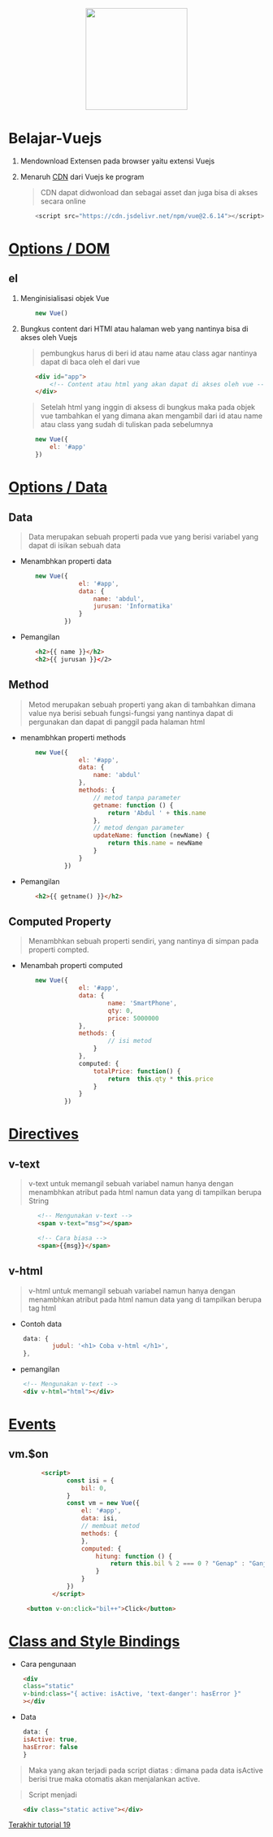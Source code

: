 <p align="center"><a href="https://vuejs.org/" target="_blank"><img src="https://vuejs.org/images/logo.svg" width="200"></a></p>

# Belajar-Vuejs
1. Mendownload Extensen pada browser yaitu extensi Vuejs
2. Menaruh [CDN](https://vuejs.org/v2/guide/installation.html#CDN) dari Vuejs ke program
    > CDN dapat didwonload dan sebagai asset dan juga bisa di akses secara online

    ```js
        <script src="https://cdn.jsdelivr.net/npm/vue@2.6.14"></script>
    ```

# [Options / DOM](https://vuejs.org/v2/api/#Options-DOM)
## el
1. Menginisialisasi objek Vue
    ```js
        new Vue()
    ```
2. Bungkus content dari HTMl atau halaman web yang nantinya bisa di akses oleh Vuejs
    > pembungkus harus di beri id atau name atau class agar nantinya dapat di baca oleh el dari vue

    ```html
        <div id="app">
            <!-- Content atau html yang akan dapat di akses oleh vue -->
        </div>
    ```

    > Setelah html yang inggin di aksess di bungkus maka pada objek vue tambahkan el yang dimana akan mengambil dari id atau name atau class yang sudah di tuliskan pada sebelumnya

    ```js
        new Vue({
            el: '#app'
        })
    ```

# [Options / Data](https://vuejs.org/v2/api/#Options-Data) 
## Data
> Data merupakan sebuah properti pada vue yang berisi variabel yang dapat di isikan sebuah data

* Menambhkan properti data
    ```js
        new Vue({
                    el: '#app',
                    data: {
                        name: 'abdul',
                        jurusan: 'Informatika'
                    }
                })
    ``` 
* Pemangilan
    ```html
        <h2>{{ name }}</h2>
        <h2>{{ jurusan }}</2>
    ```

## Method
> Metod merupakan sebuah properti yang akan di tambahkan dimana value nya berisi sebuah fungsi-fungsi yang nantinya dapat di pergunakan dan dapat di panggil pada halaman html

* menambhkan properti methods
    ```js
        new Vue({
                    el: '#app',
                    data: {
                        name: 'abdul'
                    },
                    methods: {
                        // metod tanpa parameter
                        getname: function () {
                            return 'Abdul ' + this.name
                        },
                        // metod dengan parameter
                        updateName: function (newName) {
                            return this.name = newName
                        }
                    }
                })
    ``` 
* Pemangilan
    ```html
        <h2>{{ getname() }}</h2>
    ```

## Computed Property
> Menambhkan sebuah properti sendiri, yang nantinya di simpan pada properti compted.
* Menambah properti computed
    ```js
        new Vue({
                    el: '#app',
                    data: {
                            name: 'SmartPhone',
                            qty: 0,
                            price: 5000000
                    },
                    methods: {
                            // isi metod
                        }
                    },
                    computed: {
                        totalPrice: function() {
                            return  this.qty * this.price
                        }
                    }
                })
    ``` 

# [Directives](https://vuejs.org/v2/api/#Directives)
## v-text
> v-text untuk memangil sebuah variabel namun hanya dengan menambhkan atribut pada html namun data yang di tampilkan berupa String
```html
        <!-- Mengunakan v-text -->
        <span v-text="msg"></span>

        <!-- Cara biasa -->
        <span>{{msg}}</span>
```

## v-html
> v-html untuk memangil sebuah variabel namun hanya dengan menambhkan atribut pada html namun data yang di tampilkan berupa tag html

* Contoh data
```js
    data: {
            judul: '<h1> Coba v-html </h1>',
    },
```
* pemangilan
```html
    <!-- Mengunakan v-text -->
    <div v-html="html"></div>
```

# [Events](https://vuejs.org/v2/api/#vm-on)
## vm.$on

```html
         <script>
                const isi = {
                    bil: 0,
                }
                const vm = new Vue({
                    el: '#app',
                    data: isi,
                    // membuat metod
                    methods: {
                    },
                    computed: {
                        hitung: function () {
                            return this.bil % 2 === 0 ? "Genap" : "Ganjil"
                        }
                    }
                })
            </script>
```
```html
     <button v-on:click="bil++">Click</button>
```


# [Class and Style Bindings](https://vuejs.org/v2/guide/class-and-style.html)
* Cara pengunaan
```html
    <div
    class="static"
    v-bind:class="{ active: isActive, 'text-danger': hasError }"
    ></div
```

* Data
```js
    data: {
    isActive: true,
    hasError: false
    }
```

> Maka yang akan terjadi pada script diatas : dimana pada data isActive berisi true maka otomatis akan menjalankan active.

> Script menjadi

```html
    <div class="static active"></div>
```



[Terakhir tutorial 19](https://www.youtube.com/playlist?list=PL9At9z2rvOC-Z6Gt8uO1XMp4oyMlE3gml)

